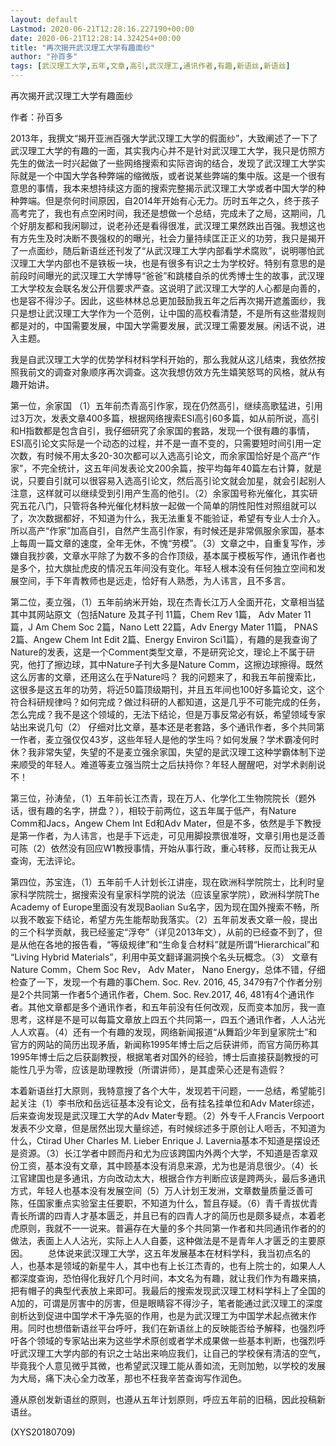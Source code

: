 ```yaml
---
layout: default
Lastmod: 2020-06-21T12:28:16.227190+00:00
date: 2020-06-21T12:28:14.324254+00:00
title: "再次揭开武汉理工大学有趣面纱"
author: "孙百多"
tags: [武汉理工大学,五年,文章,高引,武汉理工,通讯作者,有趣,新语丝,新语丝]
---
```


再次揭开武汉理工大学有趣面纱

作者：孙百多

2013年，我撰文“揭开亚洲百强大学武汉理工大学的假面纱”，大致阐述了一下了武汉理工大学的有趣的一面，其实我内心并不是针对武汉理工大学，我只是仿照方先生的做法一时兴起做了一些网络搜索和实际咨询的结合，发现了武汉理工大学实际就是一个中国大学各种弊端的缩微版，或者说某些弊端的集中版。这是一个很有意思的事情，我本来想持续这方面的搜索完整揭示武汉理工大学或者中国大学的种种弊端。但是奈何时间原因，自2014年开始有心无力。历时五年之久，终于孩子高考完了，我也有点空闲时间，我还是想做一个总结，完成未了之局，这期间，几个好朋友都和我闲聊过，说老孙还是看得很准，武汉理工果然跌出百强。我想这也有方先生及时决断不畏强权的的曝光，社会力量持续匡正正义的功劳，我只是揭开了一点面纱，随后新语丝还刊发了“从武汉理工大学内部看学术腐败”，说明哪怕武汉理工大学内部也不是铁板一块，也是有很多有识之士为学校好。特别有意思的是前段时间曝光的武汉理工大学博导“爸爸”和跳楼自杀的优秀博士生的故事，武汉理工大学校友会联名发公开信要求严查。这说明了武汉理工大学的人心都是向善的，也是容不得沙子。因此，这些林林总总更加鼓励我五年之后再次揭开遮羞面纱，我只是想让武汉理工大学作为一个范例，让中国的高校看清楚，不是所有这些潜规则都是对的，中国需要发展，中国大学需要发展，武汉理工需要发展。闲话不说，进入主题。

我是自武汉理工大学的优势学科材料学科开始的，那么我就从这儿结束，我依然按照我前文的调查对象顺序再次调查。这次我想仿效方先生嬉笑怒骂的风格，就从有趣开始讲。

第一位，余家国 （1）五年前杰青高引作家，现在仍然高引，继续高歌猛进，引用过3万次，发表文章400多篇，根据网络搜索ESI高引60多篇，如从前所说，高引和H指数都是包含自引，我仔细研究了余家国的套路，发现一个很有趣的事情，ESI高引论文实际是一个动态的过程，并不是一直不变的，只需要短时间引用一定次数，有时候不用太多20-30次都可以入选高引论文，而余家国恰好是个高产“作家”，不完全统计，这五年间发表论文200余篇，按平均每年40篇左右计算，就是说，只要自引就可以很容易入选高引论文，然后高引论文就会加星，就会引起别人注意，这样就可以继续受到引用产生高的他引。（2）余家国号称光催化，其实研究五花八门，只管将各种光催化材料放一起做一个简单的阴性阳性对照组就可以了，次次数据都好，不知道为什么，我无法重复不能验证，希望有专业人士介入。所以高产“作家”加高自引，自然产生高引作家，有时候还是非常佩服余家国，基本上每周一篇文章的速度，全年无休，不愧“劳模”。（3）文章之中，自重复写作，涉嫌自我抄袭，文章水平除了为数不多的合作顶级，基本属于模板写作，通讯作者也是多个，拉大旗扯虎皮的情况五年间没有变化。年轻人根本没有任何独立空间和发展空间，手下年青教师也是远走，恰好有人熟悉，为人讳言，且不多言。

第二位，麦立强，（1）五年前纳米开始，现在杰青长江万人全面开花，文章相当猛其中其网站原文（包括Nature 及其子刊 11篇，Chem Rev 1篇， Adv Mater 11篇，J Am Chem Soc 2篇，Nano Lett 22篇，Adv Energy Mater 11篇， PNAS 2篇、Angew Chem Int Edit 2篇、Energy Environ Sci1篇），有趣的是我查询了Nature的发表，这是一个Comment类型文章，不是研究论文，理论上不属于研究，他打了擦边球，其中Nature子刊大多是Nature Comm，这擦边球擦得。既然这么厉害的文章，还用这么在乎Nature吗？    我的问题来了，和我五年前搜索比，这很多是这五年的功劳，将近50篇顶级期刊，并且五年间也100好多篇论文，这个符合科研规律吗？如何完成？做过科研的人都知道，这是几乎不可能完成的任务，怎么完成？我不是这个领域的，无法下结论，但是万事反常必有妖，希望领域专家站出来说几句（2） 仔细对比文章，基本还是老套路，多个通讯作者，多个共同第一作者，麦立强仅仅43岁，这些年轻人是他的学生吗？如何发展？学术霸凌何时休？我非常失望，失望的不是麦立强余家国，失望的是武汉理工这种学霸体制下逆来顺受的年轻人。难道等麦立强当院士之后扶持你？年轻人醒醒吧，对学术剥削说不！

第三位，孙涛垒，（1）五年前长江杰青，现在万人、化学化工生物院院长（题外话，很有趣的名字，拼盘？），相较于前两位，这五年属于低产，有Nature Comm和Jacs，Angew Chem Int Ed和Adv Mater，但是不多，依然是手下教授是第一作者，为人讳言，也是手下远走，可见用脚投票很准呀，文章引用也是泛善可陈（2）依然没有回应W1教授事情，开始从事行政，重心转移，反而让我无从查询，无法评论。

第四位，苏宝连，（1）五年前千人计划长江讲座，现在欧洲科学院院士，比利时皇家科学院院士，据搜索没有皇家科学院的说法（应该皇家学院），欧洲科学院The Academy of Europe里面没有发现Baolian Su名字，因为现在国外搜索不畅，所以我不敢妄下结论，希望方先生能帮助我落实。（2）五年前发表文章一般，提出的三个科学贡献，我已经鉴定“浮夸”（详见2013年文），从前的已经查不到了，但是从他在各地的报告看，“等级规律”和“生命复合材料”就是所谓“Hierarchical”和 “Living Hybrid Materials”，利用中英文翻译漏洞换个名头玩概念。（3） 文章有Nature Comm，Chem Soc Rev， Adv Mater， Nano Energy，总体不错，仔细检查了一下，发现一个有趣的事Chem. Soc. Rev. 2016, 45, 3479有7个作者分别是2个共同第一作者5个通讯作者，Chem. Soc. Rev.2017, 46, 481有4个通讯作者。其他文章都是多个通讯作者，和五年前没有任何改观，反而变本加厉，我一直思考，这样是不是可以每篇文章放上四五个共同第一，四五个通讯作者，人人沾光人人欢喜。（4）还有一个有趣的发现，网络新闻报道“从舞蹈少年到皇家院士”和官方的网站的简历出现矛盾，新闻称1995年博士后之后获讲师，而官方简历称其1995年博士后之后获副教授，根据笔者对国外的经验，博士后直接获副教授的可能性几乎为零，应该是助理教授（所谓讲师），是其虚荣心还是有造假？

本着新语丝打大原则，我特意搜了各个大牛，发现若干问题，一一总结，希望能引起关注（1）李书欣和岳远征基本没有论文，岳有挂名挂单位和Adv Mater综述，后来查询发现是武汉理工大学的Adv Mater专题。（2）外专千人Francis Verpoort 发表不少文章，但是居然出现大量综述，有时候综述多于原创让人咂舌，不知道为什么，Ctirad Uher Charles M. Lieber Enrique J. Lavernia基本不知道是摆设还是资源。（3）长江学者中顾而丹和尤为应该跨国内外两个大学，不知道是否拿双份工资，基本没有文章，其中顾基本没有消息来源，尤为也是消息很少。（4）长江官建国也是多通讯，方向改动太大，根据合作方判断应该是跨两头，最后多通讯方式，年轻人也基本没有发展空间（5）万人计划王发洲，文章数量质量泛善可陈，任国家重点实验室主任要职，不知道为什么，暂且存疑。（6）青千青拔优青青长所谓的四青人才基本匮乏，并且已有的四青人才的简历也是颇多疑点，本着老虎原则，我就不一一说来。普遍存在大量的多个共同第一作者和共同通讯作者的的做法，表面上人人沾光，实际上人人自萎，这种做法是不是青年人才匮乏的主要原因。 　　总体说来武汉理工大学，这五年发展基本在材料学科，我当初点名的人，也基本是领域的新星牛人，其中也有上长江杰青的，也有上院士的，如果人人都深度查询，恐怕得化我好几个月时间，本文名为有趣，就让我们作为有趣来搞，把有帽子的典型代表放上来即可。我最后的搜索发现武汉理工材料学科上了全国的A加的，可谓是厉害中的厉害，但是眼睛容不得沙子，笔者能通过武汉理工的深度剖析达到促进中国学术干净先驱的作用，也是为武汉理工为中国学术起点微末作用。同时也想借新语丝平台呼吁，我们在新语丝上的反映能否给予解释，也强烈呼吁各个领域的专家站出来为这些学术原创或者学术成果做一些基本判断，也强烈呼吁武汉理工大学内部的有识之士站出来响应我们，让自己的学校保有清洁的空气，毕竟我个人意见微乎其微，也希望武汉理工能从善如流，无则加勉，以学校的发展为大局，痛下决心全力改革，那也不枉我辛苦查询写作润色。

遵从原创发新语丝的原则，也遵从五年计划原则，呼应五年前的旧稿，因此投稿新语丝。

(XYS20180709)

